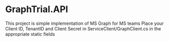# GraphTrial.API
This project is simple implementation of MS Graph for MS teams
Place your Client ID, TenantID and Client Secret in ServiceClient/GraphClient.cs in the appropriate static fields
 
